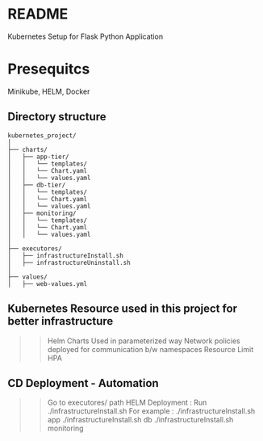 # README

Kubernetes Setup for Flask Python Application

# Presequitcs
Minikube, HELM, Docker

## Directory structure


```
kubernetes_project/
│
├── charts/
│   ├── app-tier/
│   │   └── templates/
│   │   └── Chart.yaml
│   │   └── values.yaml
│   ├── db-tier/
│   │   └── templates/
│   │   └── Chart.yaml
│   │   └── values.yaml
│   ├── monitoring/
│   │   └── templates/
│   │   └── Chart.yaml
│   │   └── values.yaml
│
├── executores/
│   ├── infrastructureInstall.sh
│   ├── infrastructureUninstall.sh
│
├── values/
│   ├── web-values.yml

```

## Kubernetes Resource used in this project for better infrastructure
>> Helm Charts Used in parameterized way
>> Network policies deployed for communication b/w namespaces
>> Resource Limit
>> HPA 

## CD Deployment - Automation
>> Go to executores/ path
>> HELM Deployment : Run ./infrastructureInstall.sh <namespace> 
   For example :
        ./infrastructureInstall.sh app
        ./infrastructureInstall.sh db
        ./infrastructureInstall.sh monitoring 


    